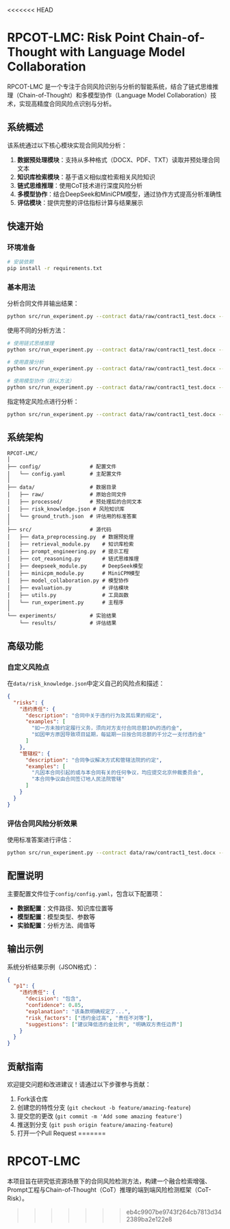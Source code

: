 <<<<<<< HEAD
# RPCOT-LMC: Risk Point Chain-of-Thought with Language Model Collaboration

RPCOT-LMC 是一个专注于合同风险识别与分析的智能系统，结合了链式思维推理（Chain-of-Thought）和多模型协作（Language Model Collaboration）技术，实现高精度合同风险点识别与分析。

## 系统概述

该系统通过以下核心模块实现合同风险分析：

1. **数据预处理模块**：支持从多种格式（DOCX、PDF、TXT）读取并预处理合同文本
2. **知识库检索模块**：基于语义相似度检索相关风险知识
3. **链式思维推理**：使用CoT技术进行深度风险分析
4. **多模型协作**：结合DeepSeek和MiniCPM模型，通过协作方式提高分析准确性
5. **评估模块**：提供完整的评估指标计算与结果展示

## 快速开始

### 环境准备

```bash
# 安装依赖
pip install -r requirements.txt
```

### 基本用法

分析合同文件并输出结果：

```bash
python src/run_experiment.py --contract data/raw/contract1_test.docx --output results/analysis.json
```

使用不同的分析方法：

```bash
# 使用链式思维推理
python src/run_experiment.py --contract data/raw/contract1_test.docx --method cot

# 使用直接分析
python src/run_experiment.py --contract data/raw/contract1_test.docx --method direct

# 使用模型协作（默认方法）
python src/run_experiment.py --contract data/raw/contract1_test.docx --method ensemble
```

指定特定风险点进行分析：

```bash
python src/run_experiment.py --contract data/raw/contract1_test.docx --risk_points "违约责任" "管辖权"
```

## 系统架构

```
RPCOT-LMC/
│
├── config/                # 配置文件
│   └── config.yaml        # 主配置文件
│
├── data/                  # 数据目录
│   ├── raw/               # 原始合同文件
│   ├── processed/         # 预处理后的合同文本
│   ├── risk_knowledge.json # 风险知识库
│   └── ground_truth.json  # 评估用的标准答案
│
├── src/                   # 源代码
│   ├── data_preprocessing.py  # 数据预处理
│   ├── retrieval_module.py    # 知识库检索
│   ├── prompt_engineering.py  # 提示工程
│   ├── cot_reasoning.py       # 链式思维推理
│   ├── deepseek_module.py     # DeepSeek模型
│   ├── minicpm_module.py      # MiniCPM模型
│   ├── model_collaboration.py # 模型协作
│   ├── evaluation.py          # 评估模块
│   ├── utils.py               # 工具函数
│   └── run_experiment.py      # 主程序
│
└── experiments/           # 实验结果
    └── results/           # 评估结果
```

## 高级功能

### 自定义风险点

在`data/risk_knowledge.json`中定义自己的风险点和描述：

```json
{
  "risks": {
    "违约责任": {
      "description": "合同中关于违约行为及其后果的规定",
      "examples": [
        "如一方未按约定履行义务，须向对方支付合同总额10%的违约金",
        "如因甲方原因导致项目延期，每延期一日按合同总额的千分之一支付违约金"
      ]
    },
    "管辖权": {
      "description": "合同争议解决方式和管辖法院的约定",
      "examples": [
        "凡因本合同引起的或与本合同有关的任何争议，均应提交北京仲裁委员会",
        "本合同争议由合同签订地人民法院管辖"
      ]
    }
  }
}
```

### 评估合同风险分析效果

使用标准答案进行评估：

```bash
python src/run_experiment.py --contract data/raw/contract1_test.docx --ground_truth data/ground_truth.json
```

## 配置说明

主要配置文件位于`config/config.yaml`，包含以下配置项：

- **数据配置**：文件路径、知识库位置等
- **模型配置**：模型类型、参数等
- **实验配置**：分析方法、阈值等

## 输出示例

系统分析结果示例（JSON格式）：

```json
{
  "p1": {
    "违约责任": {
      "decision": "包含",
      "confidence": 0.85,
      "explanation": "该条款明确规定了...",
      "risk_factors": ["违约金过高", "责任不对等"],
      "suggestions": ["建议降低违约金比例", "明确双方责任边界"]
    }
  }
}
```

## 贡献指南

欢迎提交问题和改进建议！请通过以下步骤参与贡献：

1. Fork该仓库
2. 创建您的特性分支 (`git checkout -b feature/amazing-feature`)
3. 提交您的更改 (`git commit -m 'Add some amazing feature'`)
4. 推送到分支 (`git push origin feature/amazing-feature`)
5. 打开一个Pull Request
=======
# RPCOT-LMC
本项目旨在研究低资源场景下的合同风险检测方法，构建一个融合检索增强、Prompt工程与Chain-of-Thought（CoT）推理的端到端风险检测框架（CoT-Risk）。
>>>>>>> eb4c9907be9743f264cb7813d342389ba2e122e8
